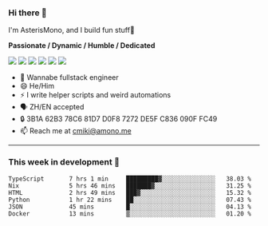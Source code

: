 ### Hi there 👋

I'm AsterisMono, and I build fun stuff🤣

**Passionate / Dynamic / Humble / Dedicated**

![](https://img.shields.io/badge/TypeScript-007ACC?style=for-the-badge&logo=typescript&logoColor=white)
![](https://img.shields.io/badge/React-20232A?style=for-the-badge&logo=react&logoColor=61DAFB)
![](https://img.shields.io/badge/Node.js-339933?style=for-the-badge&logo=nodedotjs&logoColor=white)
![](https://img.shields.io/badge/Python-FFD43B?style=for-the-badge&logo=python&logoColor=blue)
![](https://img.shields.io/badge/Arch_Linux-1793D1?style=for-the-badge&logo=arch-linux&logoColor=white)
![](https://img.shields.io/badge/matrix-000000?style=for-the-badge&logo=Matrix&logoColor=white)

- 🌱 Wannabe fullstack engineer
- 😄 He/Him
- ⚡ I write helper scripts and weird automations
- 🗣️ ZH/EN accepted
- 🔒 3B1A 62B3 78C6 81D7 D0F8 7272 DE5F C836 090F FC49
- 📫 Reach me at cmiki@amono.me

------

### This week in development 🚀

<!--START_SECTION:waka-->

```text
TypeScript       7 hrs 1 min     █████████▓░░░░░░░░░░░░░░░   38.03 %
Nix              5 hrs 46 mins   ███████▓░░░░░░░░░░░░░░░░░   31.25 %
HTML             2 hrs 49 mins   ███▓░░░░░░░░░░░░░░░░░░░░░   15.32 %
Python           1 hr 22 mins    ██░░░░░░░░░░░░░░░░░░░░░░░   07.43 %
JSON             45 mins         █░░░░░░░░░░░░░░░░░░░░░░░░   04.13 %
Docker           13 mins         ▒░░░░░░░░░░░░░░░░░░░░░░░░   01.20 %
```

<!--END_SECTION:waka-->
